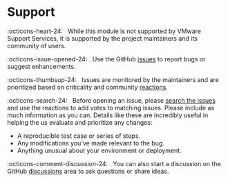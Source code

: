 # Support

:octicons-heart-24: &nbsp; While this module is not supported by VMware Support Services, it is supported by the project maintainers and its community of users.

:octicons-issue-opened-24: &nbsp; Use the GitHub [issues][issues] to report bugs or suggest enhancements.

:octicons-thumbsup-24: &nbsp; Issues are monitored by the maintainers and are prioritized based on criticality and community [reactions][reactions].

:octicons-search-24: &nbsp; Before opening an issue, please [search the issues][issues-search] and use the reactions to add votes to matching issues. Please include as much information as you can. Details like these are incredibly useful in helping the us evaluate and prioritize any changes:

- A reproducible test case or series of steps.
- Any modifications you've made relevant to the bug.
- Anything unusual about your environment or deployment.

:octicons-comment-discussion-24: &nbsp; You can also start a discussion on the GitHub [discussions][discussions] area to ask questions or share ideas.

[discussions]: https://github.com/vmware/powershell-module-for-vmware-cloud-foundation-certificate-management/discussions
[issues]: https://github.com/vmware/powershell-module-for-vmware-cloud-foundation-certificate-management/issues
[issues-search]: https://github.com/vmware/powershell-module-for-vmware-cloud-foundation-certificate-management/issues?q=is%3Aissue+is%3Aopen+label%3Abug
[reactions]: https://github.blog/2016-03-10-add-reactions-to-pull-requests-issues-and-comments/

